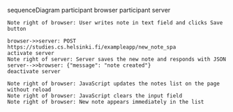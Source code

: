 sequenceDiagram
    participant browser
    participant server

    Note right of browser: User writes note in text field and clicks Save button

    browser->>server: POST https://studies.cs.helsinki.fi/exampleapp/new_note_spa
    activate server
    Note right of server: Server saves the new note and responds with JSON
    server-->>browser: {"message": "note created"}
    deactivate server

    Note right of browser: JavaScript updates the notes list on the page without reload
    Note right of browser: JavaScript clears the input field
    Note right of browser: New note appears immediately in the list
